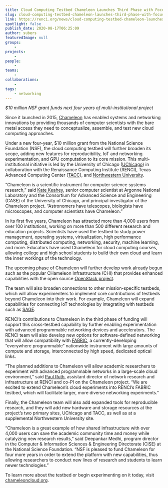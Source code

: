 ```yaml
---
title: Cloud Computing Testbed Chameleon Launches Third Phase with Focus on IoT and Reproducibility
slug: cloud-computing-testbed-chameleon-launches-third-phase-with-focus-on-iot-and-reproducibility
link: https://renci.org/news/cloud-computing-testbed-chameleon-launches-third-phase-with-focus-on-iot-and-reproducibility/
spotlight: false
publish_date: 2020-08-17T06:25:09
author: subers
featuredImage: null
groups:
    - 
projects:
    - 
people:
    - 
teams: 
    - 
collaborations:
    - 
tags:
    - networking
---
```


<p><em>$10 million NSF grant funds next four years of multi-institutional project</em></p>



<p>Since it launched in 2015, <a href="http://chameleoncloud.org" target="_blank" rel="noreferrer noopener" aria-label=" (opens in a new tab)">Chameleon</a> has enabled systems and networking innovations by providing thousands of computer scientists with the bare metal access they need to conceptualize, assemble, and test new cloud computing approaches. </p>



<p>Under a new four-year, $10 million grant from the National Science Foundation (NSF), the cloud computing testbed will further broaden its scope, adding new features for reproducibility, IoT and networking experimentation, and GPU computation to its core mission. This multi-institutional initiative is led by the University of Chicago (<a href="https://www.uchicago.edu/" target="_blank" rel="noreferrer noopener" aria-label=" (opens in a new tab)">UChicago</a>) in collaboration with the Renaissance Computing Institute (RENCI), Texas Advanced Computing Center (<a href="https://www.tacc.utexas.edu/" target="_blank" rel="noreferrer noopener" aria-label=" (opens in a new tab)">TACC</a>), and <a href="https://www.northwestern.edu/" target="_blank" rel="noreferrer noopener" aria-label=" (opens in a new tab)">Northwestern University</a>.</p>



<p>“Chameleon is a scientific instrument for computer science systems research,” said <a href="https://www.mcs.anl.gov/~keahey/" target="_blank" rel="noreferrer noopener" aria-label=" (opens in a new tab)">Kate Keahey</a>, senior computer scientist at Argonne National Laboratory and the Consortium for Advanced Science and Engineering (CASE) of the University of Chicago, and principal investigator of the Chameleon project. “Astronomers have telescopes, biologists have microscopes, and computer scientists have Chameleon.”</p>



<p>In its first five years, Chameleon has attracted more than 4,000 users from over 100 institutions, working on more than 500 different research and education projects. Scientists have used the testbed to study power management, operating systems, virtualization, high performance computing, distributed computing, networking, security, machine learning, and more. Educators have used Chameleon for cloud computing courses, allowing college and high school students to build their own cloud and learn the inner workings of the technology.&nbsp;</p>



<p>The upcoming phase of Chameleon will further develop work already begun such as the popular CHameleon Infrastructure (CHI) that provides enhanced capabilities with the open source <a href="https://www.openstack.org/" target="_blank" rel="noreferrer noopener" aria-label=" (opens in a new tab)">OpenStack project</a>. </p>



<p>The team will also broaden connections to other mission-specific testbeds, which will allow experimenters to implement core contributions of testbeds beyond Chameleon into their work. For example, Chameleon will expand capabilities for connecting IoT technologies by integrating with testbeds such as <a href="https://www.anl.gov/mcs/sage-a-softwaredefined-sensor-network" target="_blank" rel="noreferrer noopener" aria-label=" (opens in a new tab)">SAGE</a>.</p>



<p>RENCI’s contributions to Chameleon in the third phase of funding will support this cross-testbed capability by further enabling experimentation with advanced programmable networking devices and accelerators. The RENCI team will also develop new options for software-defined networking that will allow compatibility with <a href="https://fabric-testbed.net/" target="_blank" rel="noreferrer noopener" aria-label=" (opens in a new tab)">FABRIC</a>, a currently-developing “everywhere programmable” nationwide instrument with large amounts of compute and storage, interconnected by high speed, dedicated optical links. </p>



<p>“The planned additions to Chameleon will allow academic researchers to experiment with advanced programmable networks in a large-scale cloud environment,” said <a href="http://nrig.renci.org/staff/pruth/" target="_blank" rel="noreferrer noopener" aria-label=" (opens in a new tab)">Paul Ruth</a>, assistant director of network research and infrastructure at RENCI and co-PI on the Chameleon project. “We are excited to extend Chameleon’s cloud experiments into RENCI’s FABRIC testbed, which will facilitate larger, more diverse networking experiments.” </p>



<p>Finally, the Chameleon team will also add expanded tools for reproducible research, and they will add new hardware and storage resources at the project’s two primary sites, UChicago and TACC, as well as at a supplemental Northwestern University site.</p>



<p>“Chameleon is a great example of how shared infrastructure with over 4,000 users can save the academic community time and money while catalyzing new research results,” said Deepankar Medhi, program director in the Computer &amp; Information Sciences &amp; Engineering Directorate (CISE) at the National Science Foundation. “NSF is pleased to fund Chameleon for four more years in order to extend the platform with new capabilities, thus allowing researchers to conduct new lines of research and students to learn newer technologies.”</p>



<p>To learn more about the testbed or begin experimenting on it today, visit <a href="https://www.chameleoncloud.org/">chameleoncloud.org</a>.</p>
<!-- AddThis Share Buttons generic via filter on the_content -->

